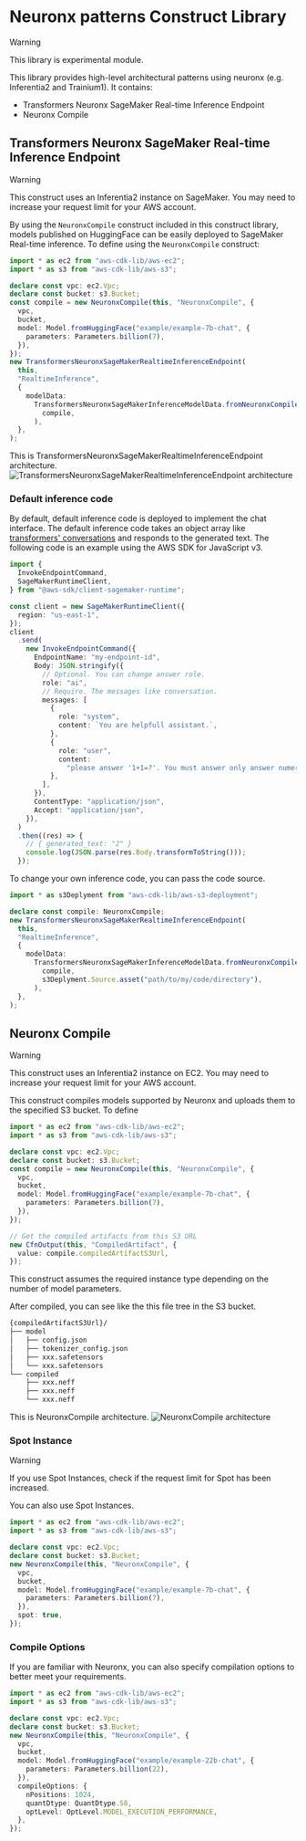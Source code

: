 # Neuronx patterns Construct Library

> [!WARNING]
> This library is experimental module.

This library provides high-level architectural patterns using neuronx (e.g. Inferentia2 and Trainium1). It contains:

- Transformers Neuronx SageMaker Real-time Inference Endpoint
- Neuronx Compile

## Transformers Neuronx SageMaker Real-time Inference Endpoint

> [!WARNING]
> This construct uses an Inferentia2 instance on SageMaker. You may need to increase your request limit for your AWS account.

By using the `NeuronxCompile` construct included in this construct library, models published on HuggingFace can be easily deployed to SageMaker Real-time inference. To define using the `NeuronxCompile` construct:

```ts
import * as ec2 from "aws-cdk-lib/aws-ec2";
import * as s3 from "aws-cdk-lib/aws-s3";

declare const vpc: ec2.Vpc;
declare const bucket: s3.Bucket;
const compile = new NeuronxCompile(this, "NeuronxCompile", {
  vpc,
  bucket,
  model: Model.fromHuggingFace("example/example-7b-chat", {
    parameters: Parameters.billion(7),
  }),
});
new TransformersNeuronxSageMakerRealtimeInferenceEndpoint(
  this,
  "RealtimeInference",
  {
    modelData:
      TransformersNeuronxSageMakerInferenceModelData.fromNeuronxCompile(
        compile,
      ),
  },
);
```

This is TransformersNeuronxSageMakerRealtimeInferenceEndpoint architecture.
![TransformersNeuronxSageMakerRealtimeInferenceEndpoint architecture](./docs/transformers-neuronx-sagemaker-realtime-inference-architecture.png)

### Default inference code

By default, default inference code is deployed to implement the chat interface. The default inference code takes an object array like [transformers' conversations](https://huggingface.co/docs/transformers/main/en/conversations) and responds to the generated text. The following code is an example using the AWS SDK for JavaScript v3.

```ts
import {
  InvokeEndpointCommand,
  SageMakerRuntimeClient,
} from "@aws-sdk/client-sagemaker-runtime";

const client = new SageMakerRuntimeClient({
  region: "us-east-1",
});
client
  .send(
    new InvokeEndpointCommand({
      EndpointName: "my-endpoint-id",
      Body: JSON.stringify({
        // Optional. You can change answer role.
        role: "ai",
        // Require. The messages like conversation.
        messages: [
          {
            role: "system",
            content: `You are helpfull assistant.`,
          },
          {
            role: "user",
            content:
              "please answer '1+1=?'. You must answer only answer numeric.",
          },
        ],
      }),
      ContentType: "application/json",
      Accept: "application/json",
    }),
  )
  .then((res) => {
    // { generated_text: "2" }
    console.log(JSON.parse(res.Body.transformToString()));
  });
```

To change your own inference code, you can pass the code source.

```ts
import * as s3Deplyment from "aws-cdk-lib/aws-s3-deployment";

declare const compile: NeuronxCompile;
new TransformersNeuronxSageMakerRealtimeInferenceEndpoint(
  this,
  "RealtimeInference",
  {
    modelData:
      TransformersNeuronxSageMakerInferenceModelData.fromNeuronxCompile(
        compile,
        s3Deplyment.Source.asset("path/to/my/code/directory"),
      ),
  },
);
```

## Neuronx Compile

> [!WARNING]
> This construct uses an Inferentia2 instance on EC2. You may need to increase your request limit for your AWS account.

This construct compiles models supported by Neuronx and uploads them to the specified S3 bucket. To define

```ts
import * as ec2 from "aws-cdk-lib/aws-ec2";
import * as s3 from "aws-cdk-lib/aws-s3";

declare const vpc: ec2.Vpc;
declare const bucket: s3.Bucket;
const compile = new NeuronxCompile(this, "NeuronxCompile", {
  vpc,
  bucket,
  model: Model.fromHuggingFace("example/example-7b-chat", {
    parameters: Parameters.billion(7),
  }),
});

// Get the compiled artifacts from this S3 URL
new CfnOutput(this, "CompiledArtifact", {
  value: compile.compiledArtifactS3Url,
});
```

This construct assumes the required instance type depending on the number of model parameters.

After compiled, you can see like the this file tree in the S3 bucket.

```txt
{compiledArtifactS3Url}/
├── model
│   ├── config.json
│   ├── tokenizer_config.json
│   ├── xxx.safetensors
│   └── xxx.safetensors
└── compiled
    ├── xxx.neff
    ├── xxx.neff
    └── xxx.neff
```

This is NeuronxCompile architecture.
![NeuronxCompile architecture](./docs/neuronx-compile-architecture.png)

### Spot Instance

> [!WARNING]
> If you use Spot Instances, check if the request limit for Spot has been increased.

You can also use Spot Instances.

```ts
import * as ec2 from "aws-cdk-lib/aws-ec2";
import * as s3 from "aws-cdk-lib/aws-s3";

declare const vpc: ec2.Vpc;
declare const bucket: s3.Bucket;
new NeuronxCompile(this, "NeuronxCompile", {
  vpc,
  bucket,
  model: Model.fromHuggingFace("example/example-7b-chat", {
    parameters: Parameters.billion(7),
  }),
  spot: true,
});
```

### Compile Options

If you are familiar with Neuronx, you can also specify compilation options to better meet your requirements.

```ts
import * as ec2 from "aws-cdk-lib/aws-ec2";
import * as s3 from "aws-cdk-lib/aws-s3";

declare const vpc: ec2.Vpc;
declare const bucket: s3.Bucket;
new NeuronxCompile(this, "NeuronxCompile", {
  vpc,
  bucket,
  model: Model.fromHuggingFace("example/example-22b-chat", {
    parameters: Parameters.billion(22),
  }),
  compileOptions: {
    nPositions: 1024,
    quantDtype: QuantDtype.S8,
    optLevel: OptLevel.MODEL_EXECUTION_PERFORMANCE,
  },
});
```
